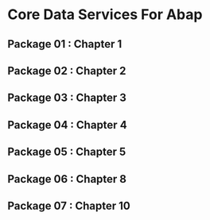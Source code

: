 # Core Data Services For Abap
## Package 01 : Chapter 1 
## Package 02 : Chapter 2 
## Package 03 : Chapter 3 
## Package 04 : Chapter 4 
## Package 05 : Chapter 5 
## Package 06 : Chapter 8 
## Package 07 : Chapter 10
